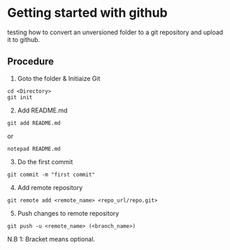 # Getting started with github

testing how to convert an unversioned folder to a git repository and upload it to github.

## Procedure 
1. Goto the folder & Initiaize Git
```
cd <Directory>
git init
```

2. Add README.md
```
git add README.md
```
or
```
notepad README.md
```
3. Do the first commit
```
git commit -m "first commit"
```

4. Add remote repository
```
git remote add <remote_name> <repo_url/repo.git>
```
5. Push changes to remote repository
```
git push -u <remote_name> (<branch_name>)
```

N.B 1: Bracket means optional.

